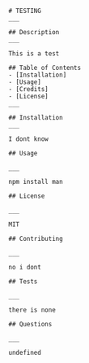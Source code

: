 
    # TESTING
    ___

    ## Description
    ___

    This is a test

    ## Table of Contents 
    - [Installation]
    - [Usage]
    - [Credits]
    - [License]
    ___

    ## Installation
    ___

    I dont know

    ## Usage
    
    ___

    npm install man

    ## License

    ___

    MIT 

    ## Contributing
    
    ___

    no i dont

    ## Tests 
    
    ___

    there is none

    ## Questions 
    
    ___

    undefined
    